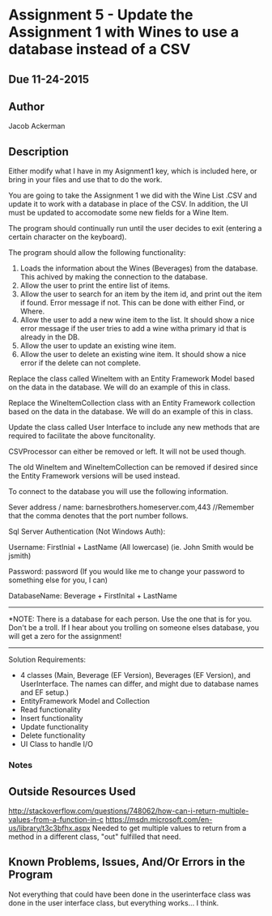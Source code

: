 # Assignment 5 - Update the Assignment 1 with Wines to use a database instead of a CSV

## Due 11-24-2015

## Author
Jacob Ackerman
## Description

Either modify what I have in my Asignment1 key, which is included here, or bring in your files and use that to do the work.

You are going to take the Assignment 1 we did with the Wine List .CSV and update it to work with a database in place of the CSV. In addition, the UI must be updated to accomodate some new fields for a Wine Item.

The program should continually run until the user decides to exit (entering a certain character on the keyboard).

The program should allow the following functionality:

1. Loads the information about the Wines (Beverages) from the database. This achived by making the connection to the database.
2. Allow the user to print the entire list of items.
3. Allow the user to search for an item by the item id, and print out the item if found. Error message if not. This can be done with either Find, or Where.
4. Allow the user to add a new wine item to the list. It should show a nice error message if the user tries to add a wine witha primary id that is already in the DB.
5. Allow the user to update an existing wine item.
6. Allow the user to delete an existing wine item. It should show a nice error if the delete can not complete.

Replace the class called WineItem with an Entity Framework Model based on the data in the database. We will do an example of this in class.

Replace the WineItemCollection class with an Entity Framework collection based on the data in the database. We will do an example of this in class.

Update the class called User Interface to include any new methods that are required to facilitate the above funcitonality.

CSVProcessor can either be removed or left. It will not be used though.

The old WineItem and WineItemCollection can be removed if desired since the Entity Framework versions will be used instead.

To connect to the database you will use the following information.

Sever address / name: barnesbrothers.homeserver.com,443 //Remember that the comma denotes that the port number follows.

Sql Server Authentication (Not Windows Auth):

Username: FirstInial + LastName (All lowercase) (ie. John Smith would be jsmith)

Password: password (If you would like me to change your password to something else for you, I can)

DatabaseName: Beverage + FirstInital + LastName

********************************************************************************************
*NOTE: There is a database for each person. Use the one that is for you. Don't be a troll. If I hear about you trolling on someone elses database, you will get a zero for the assignment!
********************************************************************************************

Solution Requirements:

* 4 classes (Main, Beverage (EF Version), Beverages (EF Version), and UserInterface. The names can differ, and might due to database names and EF setup.)
* EntityFramework Model and Collection
* Read functionality
* Insert functionality
* Update functionality
* Delete functionality
* UI Class to handle I/O

### Notes


## Outside Resources Used
http://stackoverflow.com/questions/748062/how-can-i-return-multiple-values-from-a-function-in-c
https://msdn.microsoft.com/en-us/library/t3c3bfhx.aspx
Needed to get multiple values to return from a method in a different class, "out" fulfilled that need.

## Known Problems, Issues, And/Or Errors in the Program
Not everything that could have been done in the userinterface class was done in the user interface class, but everything works... I think.

